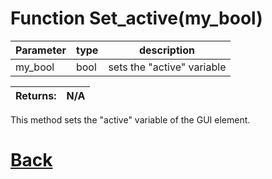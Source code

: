 # Function Set_active(my_bool)

| Parameter   |  type   |              description                   |
|--           |       --|--                                          |
|   my_bool      | bool  |    sets the "active" variable      |

| Returns:  | N/A |
|--         |                             --|

This method sets the "active" variable of the GUI element.

# [Back](https://github.com/Ced30/GML-GUI-Library-GGL-Documentation/blob/main/API/Common_Methods.md)

